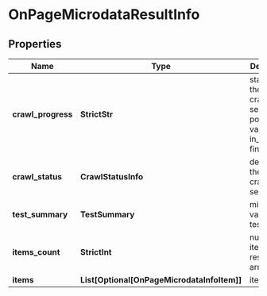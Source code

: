 # OnPageMicrodataResultInfo


## Properties

| Name | Type | Description | Notes |
|------------ | ------------- | ------------- | -------------|
**crawl_progress** | **StrictStr** | status of the crawling session<br>possible values: in_progress, finished |[optional]|
**crawl_status** | **CrawlStatusInfo** | details of the crawling session |[optional]|
**test_summary** | **TestSummary** | microdata validation test results |[optional]|
**items_count** | **StrictInt** | number of items in the results array |[optional]|
**items** | **List[Optional[OnPageMicrodataInfoItem]]** | items array |[optional]|